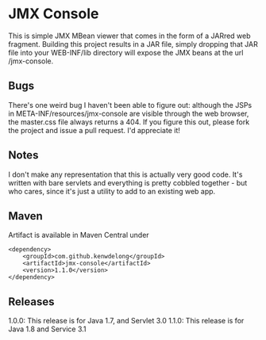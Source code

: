 JMX Console
===========

This is simple JMX MBean viewer that comes in the form of a JARred web fragment.  Building this project results
in a JAR file, simply dropping that JAR file into your WEB-INF/lib directory will expose the JMX beans at the
url /jmx-console.


Bugs
----

There's one weird bug I haven't been able to figure out: although the JSPs in META-INF/resources/jmx-console are visible
through the web browser, the master.css file always returns a 404.  If you figure this out, please fork the project
and issue a pull request.  I'd appreciate it!

Notes
-----

I don't make any representation that this is actually very good code.  It's written with bare servlets and everything is
pretty cobbled together - but who cares, since it's just a utility to add to an existing web app.

Maven
-----
Artifact is available in Maven Central under

	<dependency>
		<groupId>com.github.kenwdelong</groupId>
		<artifactId>jmx-console</artifactId>
		<version>1.1.0</version>
	</dependency>

Releases
--------
1.0.0: This release is for Java 1.7, and Servlet 3.0
1.1.0: This release is for Java 1.8 and Service 3.1
	